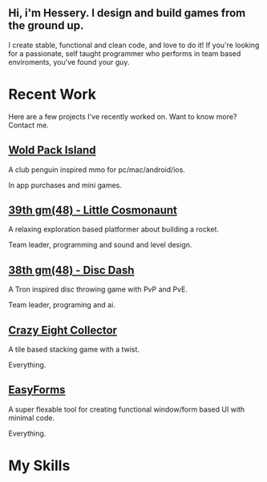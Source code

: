 ## Hi, i'm Hessery. I design and build games from the ground up.

I create stable, functional and clean code, and love to do it!
If you're looking for a passionate, self taught programmer who performs in team based enviroments, you've found your guy.

# Recent Work
Here are a few projects I've recently worked on. Want to know more? Contact me.

## [Wold Pack Island](https://apps.apple.com/app/id1453048068)
A club penguin inspired mmo for pc/mac/android/ios.

In app purchases and mini games.

## [39th gm(48) - Little Cosmonaunt](https://gm48.net/game/1971/little-cosmonaut)
A relaxing exploration based platformer about building a rocket.

Team leader, programming and sound and level design.

## [38th gm(48) - Disc Dash](https://gm48.net/game/1855/disc-dash)
A Tron inspired disc throwing game with PvP and PvE.

Team leader, programing and ai.

## [Crazy Eight Collector](https://oke-oku.itch.io/crazy-eight-collector)
A tile based stacking game with a twist.

Everything.

## [EasyForms](https://marketplace.yoyogames.com/assets/10060/easyforms)
A super flexable tool for creating functional window/form based UI with minimal code.

Everything.


# My Skills
